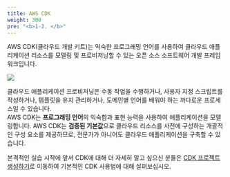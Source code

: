 ```yaml
---
title: AWS CDK
weight: 300
pre: "<b>1-2. </b>"
---
```



AWS CDK(클라우드 개발 키트)는 익숙한 프로그래밍 언어를 사용하여 클라우드 애플리케이션 리소스를 모델링 및 프로비저닝할 수 있는 오픈 소스 소프트웨어 개발 프레임워크입니다.

![](https://d2908q01vomqb2.cloudfront.net/0716d9708d321ffb6a00818614779e779925365c/2018/08/28/CDKCompilesCFN-1.png)

클라우드 애플리케이션 프로비저닝은 수동 작업을 수행하거나, 사용자 지정 스크립트를 작성하거나, 템플릿을 유지 관리하거나, 도메인별 언어를 배워야 하는 까다로운 프로세스일 수 있습니다.  
AWS CDK는 **프로그래밍 언어**의 익숙함과 표현 능력을 사용하여 애플리케이션을 모델링합니다. AWS CDK는 **검증된 기본값**으로 클라우드 리소스를 사전에 구성하는 개괄적인 구성 요소를 제공하므로, 전문가가 아니어도 클라우드 애플리케이션을 구축할 수 있습니다.


본격적인 실습 시작에 앞서 CDK에 대해 더 자세히 알고 싶으신 분들은 [CDK 프로젝트 생성하기](/ko/30-cdk/)로 이동하여 기본적인 CDK 사용법에 대해 살펴보십시오.
